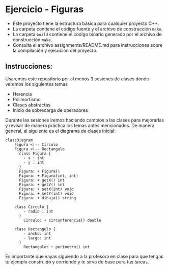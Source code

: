 # Ejercicio - Figuras

- Este proyecto tiene la estructura básica para cualquier proyecto C++. 
- La carpeta contiene el código fuente y el archivo de construcción ```make```. 
- La carpeta `build` contiene el codigo binario generado por el archivo de construcción ```make```. 
- Consulta el archivo assignments/README.md para instrucciones sobre la compilación y ejecución del proyecto. 

## Instrucciones:
Usaremos este repositorio por al menos 3 sesiones de clases donde veremos los siguientes temas
- Herencia
- Polimorfismo
- Clases abstractas
- Inicio de sobrecarga de operadores

Durante las sesiones iremos haciendo cambios a las clases para mejorarlas y revisar de manera práctica los temas antes mencionados. 
De manera general, el siguiente es el diagrama de clases inicial:

```mermaid
classDiagram
    Figura <|-- Circulo
    Figura <|-- Rectangulo
      class Figura {
        - x : int
        - y : int
      }
      Figura: + Figura()
      Figura: + Figura(int, int)
      Figura: + getX() int
      Figura: + getY() int
      Figura: + setX(int) void
      Figura: + setY(int) void
      Figura: + dibuja() string
    
    class Circulo {
        - radio : int
      }
        Circulo: + circunferencia() double
    
    class Rectangulo {
        - ancho: int
        - largo: int
      }
        Rectangulo: + perimetro() int
```

Es importante que vayas siguiendo a la profesora en clase para que tengas tu ejemplo construido y corriendo y te sirva de base para tus tareas.
